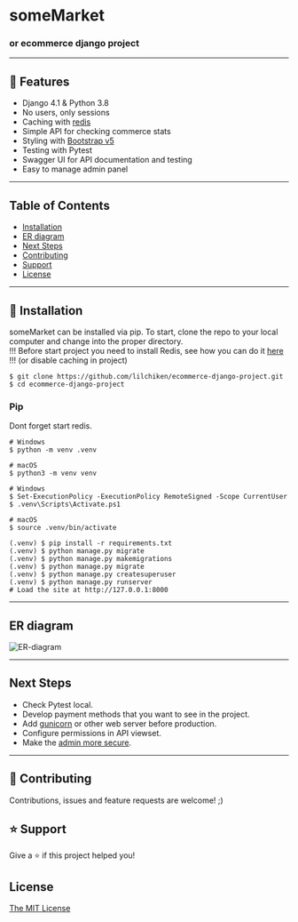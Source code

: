 # someMarket
### or ecommerce django project

----

## 🚀 Features

- Django 4.1 & Python 3.8
- No users, only sessions
- Caching with [redis](https://redis.io)
- Simple API for checking commerce stats
- Styling with [Bootstrap v5](https://bootstraptema.ru/stuff/templates_bootstrap/shop/diana/7-1-0-4659)
- Testing with Pytest
- Swagger UI for API documentation and testing
- Easy to manage admin panel

----

## Table of Contents
* [Installation](#installation)
* [ER diagram](#er-diagram)
* [Next Steps](#next-steps)
* [Contributing](#contributing)
* [Support](#support)
* [License](#license)

----

## 📖 Installation
someMarket can be installed via pip. To start, clone the repo to your local computer and change into the proper directory.  
!!! Before start project you need to install Redis, see how you can do it [here](https://redis.io/docs/getting-started/) !!! (or disable caching in project)

```
$ git clone https://github.com/lilchiken/ecommerce-django-project.git
$ cd ecommerce-django-project
```

### Pip

Dont forget start redis.

```
# Windows
$ python -m venv .venv

# macOS
$ python3 -m venv venv

# Windows
$ Set-ExecutionPolicy -ExecutionPolicy RemoteSigned -Scope CurrentUser
$ .venv\Scripts\Activate.ps1

# macOS
$ source .venv/bin/activate

(.venv) $ pip install -r requirements.txt
(.venv) $ python manage.py migrate
(.venv) $ python manage.py makemigrations
(.venv) $ python manage.py migrate
(.venv) $ python manage.py createsuperuser
(.venv) $ python manage.py runserver
# Load the site at http://127.0.0.1:8000
```

----

## ER diagram

![ER-diagram](https://github.com/lilchiken/EcommercePetProject/blob/6b04b7cfa14e7b92cb2da3b418080360e2147213/static/readme/ER.png)

----
## Next Steps

- Check Pytest local.
- Develop payment methods that you want to see in the project.
- Add [gunicorn](https://pypi.org/project/gunicorn/) or other web server before production.
- Configure permissions in API viewset.
- Make the [admin more secure](https://opensource.com/article/18/1/10-tips-making-django-admin-more-secure).

----

## 🤝 Contributing

Contributions, issues and feature requests are welcome! ;)

## ⭐️ Support

Give a ⭐️  if this project helped you!

## License

[The MIT License](LICENSE)
